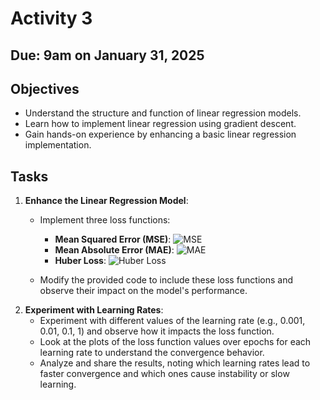 # Activity 3

## Due: 9am on January 31, 2025

## Objectives

- Understand the structure and function of linear regression models.
- Learn how to implement linear regression using gradient descent.
- Gain hands-on experience by enhancing a basic linear regression implementation.

## Tasks

1. **Enhance the Linear Regression Model**:
   - Implement three loss functions:
     - **Mean Squared Error (MSE)**: 
       ![MSE](https://latex.codecogs.com/png.latex?\text{MSE}=\frac{1}{n}\sum_{i=1}^{n}(y_i-\hat{y}_i)^2)
     - **Mean Absolute Error (MAE)**: 
       ![MAE](https://latex.codecogs.com/png.latex?\text{MAE}=\frac{1}{n}\sum_{i=1}^{n}|y_i-\hat{y}_i|)
     - **Huber Loss**: 
       ![Huber Loss](https://latex.codecogs.com/png.latex?L_\delta(y_i-\hat{y}_i)=\begin{cases}\frac{1}{2}(y_i-\hat{y}_i)^2&\text{for}|y_i-\hat{y}_i|\leq\delta\\\delta(|y_i-\hat{y}_i|-\frac{1}{2}\delta)&\text{for}|y_i-\hat{y}_i|>\delta\end{cases})
  
   - Modify the provided code to include these loss functions and observe their impact on the model's performance.
2. **Experiment with Learning Rates**:
   - Experiment with different values of the learning rate (e.g., 0.001, 0.01, 0.1, 1) and observe how it impacts the loss function.
   - Look at the plots of the loss function values over epochs for each learning rate to understand the convergence behavior.
   - Analyze and share the results, noting which learning rates lead to faster convergence and which ones cause instability or slow learning.
